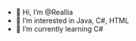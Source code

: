 - 👋 Hi, I’m @Reallia
- 👀 I’m interested in Java, C#, HTML
- 🌱 I’m currently learning C#
<!--- 💞️ I’m looking to collaborate on ...
- 📫 How to reach me ...
--->

<!---
Reallia/Reallia is a ✨ special ✨ repository because its `README.md` (this file) appears on your GitHub profile.
You can click the Preview link to take a look at your changes.
--->
